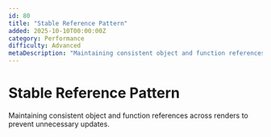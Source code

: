 ```yaml
---
id: 80
title: "Stable Reference Pattern"
added: 2025-10-10T00:00:00Z
category: Performance
difficulty: Advanced
metaDescription: "Maintaining consistent object and function references across renders to prevent unnecessary updates."
---
```


# Stable Reference Pattern

Maintaining consistent object and function references across renders to prevent unnecessary updates.
